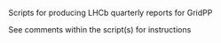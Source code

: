 Scripts for producing LHCb quarterly reports for GridPP

See comments within the script(s) for instructions
